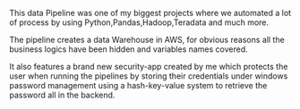 This data Pipeline was one of my biggest projects where we automated a lot of process by using Python,Pandas,Hadoop,Teradata and much more.

The pipeline creates a data Warehouse in AWS, for obvious reasons all the business logics have been hidden and variables names covered.

It also features a brand new security-app created by me which protects the user when running the pipelines by storing their credentials under windows password management using a hash-key-value system to retrieve the password all in the backend.
